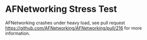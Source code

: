 AFNetworking Stress Test
==============

AFNetworking crashes under heavy load, see pull request https://github.com/AFNetworking/AFNetworking/pull/216 for more information.


